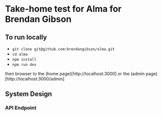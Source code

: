 # Take-home test for Alma for Brendan Gibson

## To run locally

- `git clone git@github.com:brendangibson/alma.git`
- `cd alma`
- `npm install`
- `npm run dev`

then browser to the (home page)[http://localhost:3000] or the (admin page)[http://localhost:3000/admin]

## System Design

### API Endpoint

